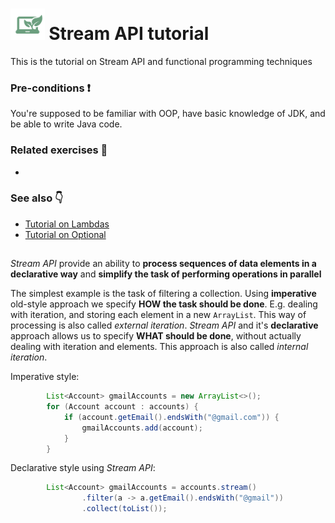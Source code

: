 # <img src="https://raw.githubusercontent.com/bobocode-projects/resources/master/image/logo_transparent_background.png" height=50/> Stream API tutorial

This is the tutorial on Stream API and functional programming techniques
### Pre-conditions :heavy_exclamation_mark:
You're supposed to be familiar with OOP, have basic knowledge of JDK, and be able to write Java code. 
### Related exercises :muscle:
*
### See also :point_down:
* [Tutorial on Lambdas](https://github.com/bobocode-projects/java-functional-features-tutorial/tree/master/lambdas)
* [Tutorial on Optional](https://github.com/bobocode-projects/java-functional-features-tutorial/tree/master/optional)
##
*Stream API* provide an ability to **process sequences of data elements in a declarative way** and **simplify the task of 
performing operations in parallel**

The simplest example is the task of filtering a collection. Using **imperative** old-style approach we specify **HOW the task 
should be done**. E.g. dealing with iteration, and storing each element in a new `ArrayList`. This way of processing is also 
called *external iteration*. *Stream API* and it's **declarative** approach allows us to specify **WHAT should be done**, without 
actually dealing with iteration and elements. This approach is also called *internal iteration*. 

Imperative style:
```java
        List<Account> gmailAccounts = new ArrayList<>();
        for (Account account : accounts) {
            if (account.getEmail().endsWith("@gmail.com")) {
                gmailAccounts.add(account);
            }
        }
```
Declarative style using *Stream API*:
```java
        List<Account> gmailAccounts = accounts.stream()
                .filter(a -> a.getEmail().endsWith("@gmail"))
                .collect(toList());
```
